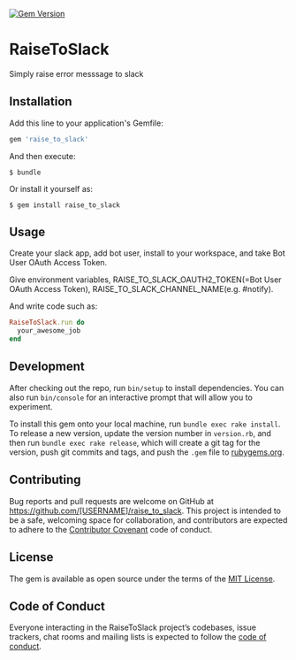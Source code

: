 [![Gem Version](https://badge.fury.io/rb/raise_to_slack.svg)](https://badge.fury.io/rb/raise_to_slack)

# RaiseToSlack

Simply raise error messsage to slack

## Installation

Add this line to your application's Gemfile:

```ruby
gem 'raise_to_slack'
```

And then execute:

    $ bundle

Or install it yourself as:

    $ gem install raise_to_slack

## Usage

Create your slack app, add bot user, install to your workspace, and take Bot User OAuth Access Token.

Give environment variables, RAISE_TO_SLACK_OAUTH2_TOKEN(=Bot User OAuth Access Token), RAISE_TO_SLACK_CHANNEL_NAME(e.g. #notify).

And write code such as:

```ruby
RaiseToSlack.run do
  your_awesome_job
end
```

## Development

After checking out the repo, run `bin/setup` to install dependencies. You can also run `bin/console` for an interactive prompt that will allow you to experiment.

To install this gem onto your local machine, run `bundle exec rake install`. To release a new version, update the version number in `version.rb`, and then run `bundle exec rake release`, which will create a git tag for the version, push git commits and tags, and push the `.gem` file to [rubygems.org](https://rubygems.org).

## Contributing

Bug reports and pull requests are welcome on GitHub at https://github.com/[USERNAME]/raise_to_slack. This project is intended to be a safe, welcoming space for collaboration, and contributors are expected to adhere to the [Contributor Covenant](http://contributor-covenant.org) code of conduct.

## License

The gem is available as open source under the terms of the [MIT License](https://opensource.org/licenses/MIT).

## Code of Conduct

Everyone interacting in the RaiseToSlack project’s codebases, issue trackers, chat rooms and mailing lists is expected to follow the [code of conduct](https://github.com/[USERNAME]/raise_to_slack/blob/master/CODE_OF_CONDUCT.md).
